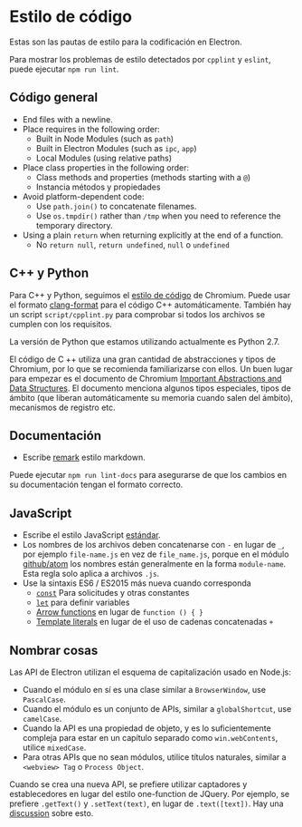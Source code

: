 # Estilo de código

Estas son las pautas de estilo para la codificación en Electron.

Para mostrar los problemas de estilo detectados por `cpplint` y `eslint`, puede ejecutar `npm run lint`.

## Código general

* End files with a newline.
* Place requires in the following order: 
  * Built in Node Modules (such as `path`)
  * Built in Electron Modules (such as `ipc`, `app`)
  * Local Modules (using relative paths)
* Place class properties in the following order: 
  * Class methods and properties (methods starting with a `@`)
  * Instancia métodos y propiedades
* Avoid platform-dependent code: 
  * Use `path.join()` to concatenate filenames.
  * Use `os.tmpdir()` rather than `/tmp` when you need to reference the temporary directory.
* Using a plain `return` when returning explicitly at the end of a function. 
  * No `return null`, `return undefined`, `null` o `undefined`

## C++ y Python

Para C++ y Python, seguimos el [estilo de código](https://www.chromium.org/developers/coding-style) de Chromium. Puede usar el formato [clang-format](clang-format.md) para el código C++ automáticamente. También hay un script `script/cpplint.py` para comprobar si todos los archivos se cumplen con los requisitos.

La versión de Python que estamos utilizando actualmente es Python 2.7.

El código de C ++ utiliza una gran cantidad de abstracciones y tipos de Chromium, por lo que se recomienda familiarizarse con ellos. Un buen lugar para empezar es el documento de Chromium [Important Abstractions and Data Structures](https://www.chromium.org/developers/coding-style/important-abstractions-and-data-structures). El documento menciona algunos tipos especiales, tipos de ámbito (que liberan automáticamente su memoria cuando salen del ámbito), mecanismos de registro etc.

## Documentación

* Escribe [remark](https://github.com/remarkjs/remark) estilo markdown.

Puede ejecutar `npm run lint-docs` para asegurarse de que los cambios en su documentación tengan el formato correcto.

## JavaScript

* Escribe el estilo JavaScript [estándar](https://npm.im/standard).
* Los nombres de los archivos deben concatenarse con `-` en lugar de `_`, por ejemplo `file-name.js` en vez de `file_name.js`, porque en el módulo [github/atom](https://github.com/github/atom) los nombres están generalmente en la forma `module-name`. Esta regla solo aplica a archivos `.js`.
* Use la sintaxis ES6 / ES2015 más nueva cuando corresponda 
  * [`const`](https://developer.mozilla.org/en-US/docs/Web/JavaScript/Reference/Statements/const) Para solicitudes y otras constantes
  * [`let`](https://developer.mozilla.org/en-US/docs/Web/JavaScript/Reference/Statements/let) para definir variables
  * [Arrow functions](https://developer.mozilla.org/en-US/docs/Web/JavaScript/Reference/Functions/Arrow_functions) en lugar de `function () { }`
  * [Template literals](https://developer.mozilla.org/en-US/docs/Web/JavaScript/Reference/Template_literals) en lugar de el uso de cadenas concatenadas `+`

## Nombrar cosas

Las API de Electron utilizan el esquema de capitalización usado en Node.js:

* Cuando el módulo en sí es una clase similar a `BrowserWindow`, use `PascalCase`.
* Cuando el módulo es un conjunto de APIs, similar a `globalShortcut`, use `camelCase`.
* Cuando la API es una propiedad de objeto, y es lo suficientemente compleja para estar en un capítulo separado como `win.webContents`, utilice `mixedCase`.
* Para otras APIs que no sean módulos, utilice títulos naturales, similar a `<webview> Tag` o `Process Object`.

Cuando se crea una nueva API, se prefiere utilizar captadores y establecedores en lugar del estilo one-function de JQuery. Por ejemplo, se prefiere `.getText()` y `.setText(text)`, en lugar de `.text([text])`. Hay una [discussion](https://github.com/electron/electron/issues/46) sobre esto.